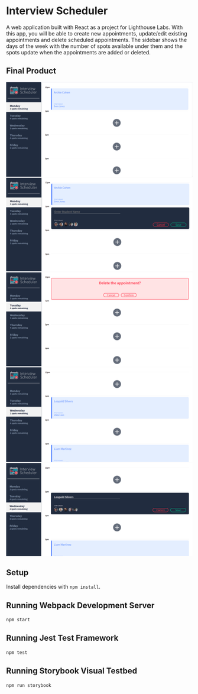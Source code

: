 # Interview Scheduler

A web application built with React as a project for Lighthouse Labs. With this app, you will be able to create new appointments, update/edit existing appointments and delete scheduled appointments. The sidebar shows the days of the week with the number of spots available under them and the spots update when the appointments are added or deleted.

## Final Product

!["Main Page"](https://github.com/ashakir96/scheduler/blob/master/docs/main-page.png)
!["Create Appointment"](https://github.com/ashakir96/scheduler/blob/master/docs/create-appt.png)
!["Delete Appointment"](https://github.com/ashakir96/scheduler/blob/master/docs/delete-confirmation.png)
!["Different Day View"](https://github.com/ashakir96/scheduler/blob/master/docs/different-day.png)
!["Edit Appointment"](https://github.com/ashakir96/scheduler/blob/master/docs/edit-interview.png)

## Setup

Install dependencies with `npm install`.

## Running Webpack Development Server

```sh
npm start
```

## Running Jest Test Framework

```sh
npm test
```

## Running Storybook Visual Testbed

```sh
npm run storybook
```
